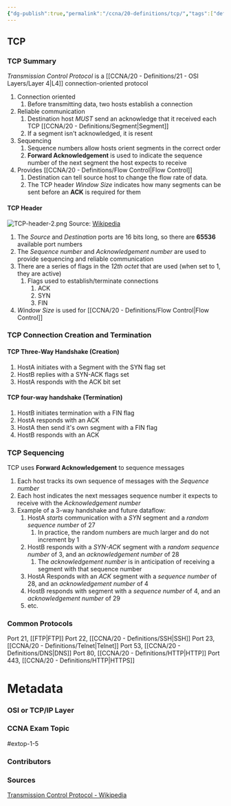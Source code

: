 ```yaml
---
{"dg-publish":true,"permalink":"/ccna/20-definitions/tcp/","tags":["defs_ccna"],"created":"2023-11-05T10:55:11.000-08:00","updated":"2023-11-12T18:23:28.085-08:00"}
---
```


## TCP
### TCP Summary
*Transmission Control Protocol* is a [[CCNA/20 - Definitions/21 - OSI Layers/Layer 4\|L4]] connection-oriented protocol
1. Connection oriented
	1. Before transmitting data, two hosts establish a connection
2. Reliable communication
	1. Destination host *MUST* send an acknowledge that it received each TCP [[CCNA/20 - Definitions/Segment\|Segment]]
	2. If a segment isn't acknowledged, it is resent
3. Sequencing
	1. Sequence numbers allow hosts orient segments in the correct order
	2. **Forward Acknowledgement** is used to indicate the sequence number of the next segment the host expects to receive
4. Provides [[CCNA/20 - Definitions/Flow Control\|Flow Control]]
	1. Destination can tell source host to change the flow rate of data.
	2. The TCP header *Window Size* indicates how many segments can be sent before an **ACK** is required for them

#### TCP Header
![TCP-header-2.png](/img/user/Attachments/TCP-header-2.png)
	Source: [Wikipedia](https://en.wikipedia.org/wiki/Transmission_Control_Protocol#TCP_segment_structure)
1. The *Source* and *Destination* ports are 16 bits long, so there are **65536** available port numbers
2. The *Sequence number* and *Acknowledgement number* are used to provide sequencing and reliable communication
3. There are a series of flags in the *12th octet* that are used (when set to 1, they are active)
	1. Flags used to establish/terminate connections
		1. ACK
		2. SYN
		3. FIN
4. *Window Size* is used for [[CCNA/20 - Definitions/Flow Control\|Flow Control]]

### TCP Connection Creation and Termination
#### TCP Three-Way Handshake (Creation)
1. HostA initiates with a Segment with the SYN flag set
2. HostB replies with a SYN-ACK flags set
3. HostA responds with the ACK bit set

#### TCP four-way handshake (Termination)
1. HostB initiates termination with a FIN flag
2. HostA responds with an ACK
3. HostA then send it's own segment with a FIN flag
4. HostB responds with an ACK

### TCP Sequencing
TCP uses **Forward Acknowledgement** to sequence messages
1. Each host tracks its own sequence of messages with the *Sequence number*
2. Each host indicates the next messages sequence number it expects to receive with the *Acknowledgement number*
3. Example of a 3-way handshake and future dataflow:
	1. HostA *starts* communication with a *SYN* segment and a *random sequence number* of 27
		1. In practice, the random numbers are much larger and do not increment by 1
	2. HostB responds with a *SYN-ACK* segment with a *random sequence number* of 3, and an *acknowledgement number* of 28
		1. The *acknowledgement number* is in anticipation of receiving a segment with that sequence number
	3. HostA Responds with an *ACK* segment with a *sequence number* of 28, and an *acknowledgement number* of 4
	4. HostB responds with segment with a *sequence number* of 4, and an *acknowledgement number* of 29
	5. etc.
### Common Protocols
Port 21, [[FTP\|FTP]]
Port 22, [[CCNA/20 - Definitions/SSH\|SSH]]
Port 23, [[CCNA/20 - Definitions/Telnet\|Telnet]]
Port 53, [[CCNA/20 - Definitions/DNS\|DNS]]
Port 80, [[CCNA/20 - Definitions/HTTP\|HTTP]]
Port 443, [[CCNA/20 - Definitions/HTTP\|HTTPS]]


# Metadata
### OSI or TCP/IP Layer

### CCNA Exam Topic
#extop-1-5 
### Contributors

### Sources
[Transmission Control Protocol - Wikipedia](https://en.wikipedia.org/wiki/Transmission_Control_Protocol)
